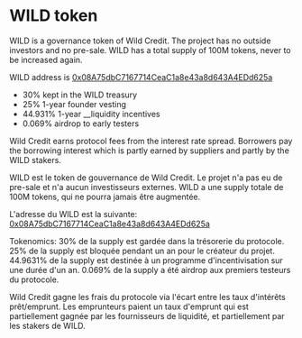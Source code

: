 # WILD token

WILD is a governance token of Wild Credit. The project has no outside investors and no pre-sale. WILD has a total supply of 100M tokens, never to be increased again.

WILD address is [0x08A75dbC7167714CeaC1a8e43a8d643A4EDd625a](https://etherscan.io/address/0x08a75dbc7167714ceac1a8e43a8d643a4edd625a)

* 30% kept in the WILD treasury
* 25% 1-year founder vesting
* 44.931% 1-year __liquidity incentives
* 0.069% airdrop to early testers

Wild Credit earns protocol fees from the interest rate spread. Borrowers pay the borrowing interest which is partly earned by suppliers and partly by the WILD stakers.



WILD est le token de gouvernance de Wild Credit. Le projet n'a pas eu de pre-sale et n'a aucun investisseurs externes. WILD a une supply totale de 100M tokens, qui ne pourra jamais être augmentée.

L'adresse du WILD est la suivante: [0x08A75dbC7167714CeaC1a8e43a8d643A4EDd625a](https://etherscan.io/address/0x08a75dbc7167714ceac1a8e43a8d643a4edd625a)

Tokenomics:
30% de la supply est gardée dans la trésorerie du protocole.
25% de la supply est bloquée pendant un an pour le créateur du projet.
44.9631% de la supply est destinée à un programme d'incentivisation sur une durée d'un an.
0.069% de la supply a été airdrop aux premiers testeurs du protocole.

Wild Credit gagne les frais du protocole via l'écart entre les taux d'intérêts prêt/emprunt. Les emprunteurs paient un taux d'emprunt qui est partiellement gagnée par les fournisseurs de liquidité, et partiellement par les stakers de WILD.
